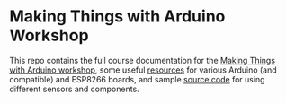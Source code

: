 # Making Things with Arduino Workshop

This repo contains the full course documentation for the [Making Things with Arduino workshop](docs/workshop/Making-Things-with-Arduino-Workshop.md), some useful [resources](docs/reference) for various Arduino (and compatible) and ESP8266 boards, and sample [source code](code) for using different sensors and components.

